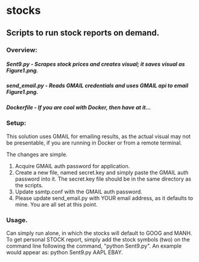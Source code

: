 # stocks
## Scripts to run stock reports on demand.
### Overview:
##### Sent9.py - Scrapes stock prices and creates visual; it saves visual as Figure1.png.
##### send_email.py - Reads GMAIL credentials and uses GMAIL api to email Figure1.png.
##### Dockerfile - If you are cool with Docker, then have at it...
### Setup:
This solution uses GMAIL for emailing results, as the actual visual may not be presentable, if you are running in Docker or from a remote terminal. 

The changes are simple.
1. Acquire GMAIL auth password for application.
2. Create a new file, named secret.key and simply paste the GMAIL auth password into it. The secret.key file should be in the same directory as the scripts.
3. Update ssmtp.conf with the GMAIL auth password.
4. Please update send_email.py with YOUR email address, as it defaults to mine.
You are all set at this point.
### Usage.
Can simply run alone, in which the stocks will default to GOOG and MANH. To get personal STOCK report, simply add the stock symbols (two) on the command line following the command, "python Sent9.py". An example would appear as: python Sent9.py AAPL EBAY.
